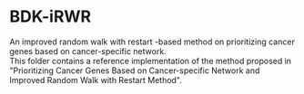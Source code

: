 # BDK-iRWR
An improved random walk with restart -based method on prioritizing cancer genes based on cancer-specific network.   
This folder contains a reference implementation of the method proposed in
"Prioritizing Cancer Genes Based on Cancer-specific Network and Improved Random Walk with Restart Method".
